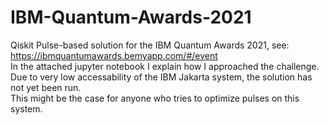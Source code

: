 # IBM-Quantum-Awards-2021
Qiskit Pulse-based solution for the IBM Quantum Awards 2021, see: \
https://ibmquantumawards.bemyapp.com/#/event \
In the attached jupyter notebook I explain how I approached the challenge. \
Due to very low accessability of the IBM Jakarta system, the solution has not yet been run.\
This might be the case for anyone who tries to optimize pulses on this system.
